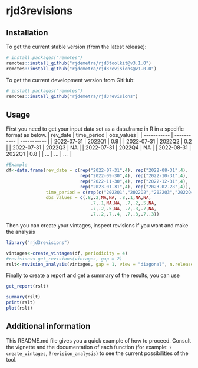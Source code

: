 # rjd3revisions

## Installation

To get the current stable version (from the latest release):

``` r
# install.packages("remotes")
remotes::install_github("rjdemetra/rjd3toolkit@v3.1.0")
remotes::install_github("rjdemetra/rjd3revisions@v1.0.0")
```

To get the current development version from GitHub:

``` r
# install.packages("remotes")
remotes::install_github("rjdemetra/rjd3revisions")
```

## Usage

First you need to get your input data set as a data.frame in R in a specific format as below.
| rev_date    | time_period | obs_values  |
| ----------- | ----------- | ----------- |
| 2022-07-31  | 2022Q1      | 0.8         |
| 2022-07-31  | 2022Q2      | 0.2         |
| 2022-07-31  | 2022Q3      | NA          |
| 2022-07-31  | 2022Q4      | NA          |
| 2022-08-31  | 2022Q1      | 0.8         |
| ...         | ...         | ...         |

``` r
#Example
df<-data.frame(rev_date = c(rep("2022-07-31",4), rep("2022-08-31",4),
                            rep("2022-09-30",4), rep("2022-10-31",4),
                            rep("2022-11-30",4), rep("2022-12-31",4),
                            rep("2023-01-31",4), rep("2023-02-28",4)),
               time_period = c(rep(c("2022Q1","2022Q2","2022Q3","2022Q4"),8)),
               obs_values = c(.8,.2,NA,NA, .8,.1,NA,NA,
                                .7,.1,NA,NA, .7,.2,.5,NA,
                                .7,.2,.5,NA, .7,.3,.7,NA,
                                .7,.2,.7,.4, .7,.3,.7,.3))
```

Then you can create your vintages, inspect revisions if you want and make the analysis 
``` r
library("rjd3revisions")

vintages<-create_vintages(df, periodicity = 4)
#revisions<-get_revisions(vintages, gap = 2)
rslt<-revision_analysis(vintages, gap = 1, view = "diagonal", n.releases = 3)
```

Finally to create a report and get a summary of the results, you can use
``` r
get_report(rslt)

summary(rslt)
print(rslt)
plot(rslt)
```

## Additional information
This README.md file gives you a quick example of how to proceed. Consult the vignette and the documentation of each function (for example: `?create_vintages`, `?revision_analysis`) to see the current possibilities of the tool.

